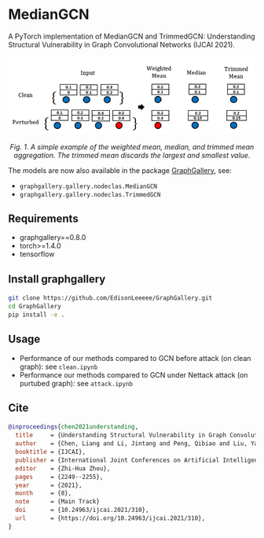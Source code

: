 # MedianGCN
A PyTorch implementation of MedianGCN and TrimmedGCN: Understanding Structural Vulnerability in Graph Convolutional Networks (IJCAI 2021).

<p align="center"> <img src="./imgs/demo.png" /> <p align="center"><em>Fig. 1.  A simple example of the weighted mean, median, and trimmed mean aggregation. The trimmed mean discards the largest and smallest value.</em></p>

The models are now also available in the package [GraphGallery](https://github.com/EdisonLeeeee/GraphGallery), see:
+ `graphgallery.gallery.nodeclas.MedianGCN`
+ `graphgallery.gallery.nodeclas.TrimmedGCN`

## Requirements
+ graphgallery==0.8.0
+ torch>=1.4.0
+ tensorflow

## Install graphgallery
```bash
git clone https://github.com/EdisonLeeeee/GraphGallery.git
cd GraphGallery
pip install -e .
```

## Usage
+ Performance of our methods compared to GCN before attack (on clean graph):
see `clean.ipynb`
+ Performance our methods compared to GCN under Nettack attack (on purtubed graph):
see `attack.ipynb`

## Cite
```bibtex
@inproceedings{chen2021understanding,
  title     = {Understanding Structural Vulnerability in Graph Convolutional Networks},
  author    = {Chen, Liang and Li, Jintang and Peng, Qibiao and Liu, Yang and Zheng, Zibin and Yang, Carl},
  booktitle = {IJCAI},
  publisher = {International Joint Conferences on Artificial Intelligence Organization},
  editor    = {Zhi-Hua Zhou},
  pages     = {2249--2255},
  year      = {2021},
  month     = {8},
  note      = {Main Track}
  doi       = {10.24963/ijcai.2021/310},
  url       = {https://doi.org/10.24963/ijcai.2021/310},
}
```


